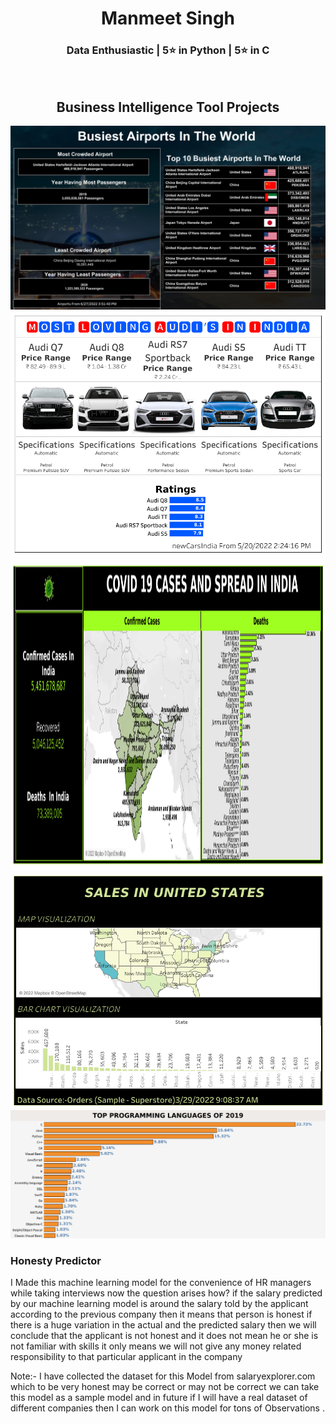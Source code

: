 
<h1 align="center">Manmeet Singh</h1>
<h3 align="center">Data Enthusiastic | 5⭐ in Python |  5⭐ in C </h3>
<img style="padding-left:600px ;" src="https://linksinternational.com/wp-content/uploads/2020/09/Tableau-Logo.png" alt="" width="120px"  > 
<h2 align="center">Business Intelligence Tool Projects</h2>

<img src="air.png" alt="">
<img src="Dashboard 1 (4).png" alt="">
<img src="covid.png" alt="" height="500px">
<img src="usSales (2).png" alt="">
<img src="Sheet 3.png" alt="" width="800px">

<h3>Honesty Predictor</h3>
<p>I Made this machine learning model for the convenience of HR managers while taking interviews now the question arises how? if the salary predicted by our machine learning model is around the salary told by the applicant according to the previous company then it means that person is honest if there is a huge variation in the actual and the predicted salary then we will conclude that the applicant is not honest and it does not mean he or she is not familiar with skills it only means we will not give any money related responsibility to that particular applicant in the company </p>
<p>Note:- I have collected the dataset for this Model from salaryexplorer.com which to be very honest may be correct or may not be correct we can take this model as a sample model and in future if I will have a real dataset of different companies then I can  work on this model for tons of Observations .</p>





  

